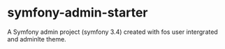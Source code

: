 # symfony-admin-starter
A Symfony admin project (symfony 3.4) created with fos user intergrated and adminlte theme.
